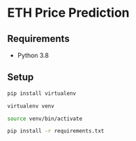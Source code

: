 # ETH Price Prediction

## Requirements

- Python 3.8

## Setup

```sh
pip install virtualenv

virtualenv venv

source venv/bin/activate

pip install -r requirements.txt
```
